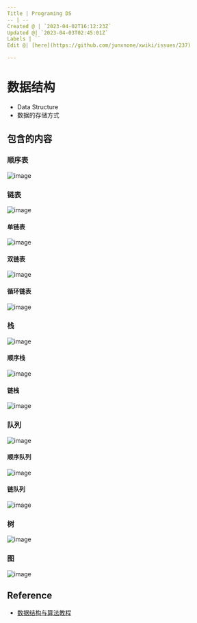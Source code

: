 ```yaml
---
Title | Programing DS
-- | --
Created @ | `2023-04-02T16:12:23Z`
Updated @| `2023-04-03T02:45:01Z`
Labels | ``
Edit @| [here](https://github.com/junxnone/xwiki/issues/237)

---
```

# 数据结构
- Data Structure
- 数据的存储方式

## 包含的内容

### 顺序表 

![image](https://user-images.githubusercontent.com/2216970/229364470-e7d34fe7-d9cb-49cd-8862-33f8d0d48316.png)

### 链表

![image](https://user-images.githubusercontent.com/2216970/229364978-f3172d36-7565-4f15-bd2c-4ca30cb6664c.png)

#### 单链表

![image](https://user-images.githubusercontent.com/2216970/229364763-53100696-0778-469a-a360-b02abe1403fd.png)

#### 双链表

![image](https://user-images.githubusercontent.com/2216970/229364736-c478420c-630f-44b2-8bcf-2cd1d7eeffb1.png)

#### 循环链表

![image](https://user-images.githubusercontent.com/2216970/229364858-31b93cb7-30d8-463d-b2bb-000ea3b9ec57.png)


### 栈 

![image](https://user-images.githubusercontent.com/2216970/229364484-fab7a5f3-8ab3-4fca-97f7-be122e7a03cd.png)

#### 顺序栈

![image](https://user-images.githubusercontent.com/2216970/229364923-11c29c21-ca02-432e-843a-35b15d03f3f3.png)

#### 链栈

![image](https://user-images.githubusercontent.com/2216970/229364960-326b63b6-3772-4fcf-9fb2-6f5e64052015.png)



### 队列 

 ![image](https://user-images.githubusercontent.com/2216970/229364488-2bde57de-2477-4fd5-9109-66269f563e34.png)

#### 顺序队列

![image](https://user-images.githubusercontent.com/2216970/229365017-1d06ea57-fd90-4cc9-9827-f85beda328b5.png)

#### 链队列

![image](https://user-images.githubusercontent.com/2216970/229365040-b8149ca2-2236-4c61-a69a-eb9c50ca706d.png)


### 树 

 ![image](https://user-images.githubusercontent.com/2216970/229364496-119ced35-e887-412a-a763-5879e761cd1f.png)

### 图 

 ![image](https://user-images.githubusercontent.com/2216970/229364500-211c8b8d-ccf4-41e9-9696-8da14cfd2b7b.png)



## Reference

- [数据结构与算法教程](http://c.biancheng.net/data_structure/)
